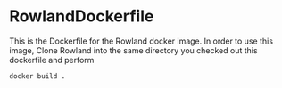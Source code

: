 # RowlandDockerfile

This is the Dockerfile for the Rowland docker image. In order to use this image, Clone Rowland into the same directory you checked out this dockerfile and perform

`docker build .`
